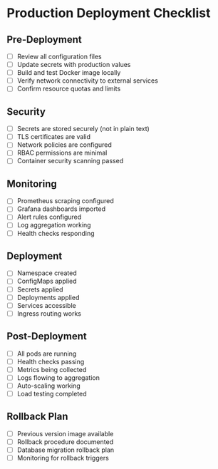# Production Deployment Checklist

## Pre-Deployment
- [ ] Review all configuration files
- [ ] Update secrets with production values
- [ ] Build and test Docker image locally
- [ ] Verify network connectivity to external services
- [ ] Confirm resource quotas and limits

## Security
- [ ] Secrets are stored securely (not in plain text)
- [ ] TLS certificates are valid
- [ ] Network policies are configured
- [ ] RBAC permissions are minimal
- [ ] Container security scanning passed

## Monitoring
- [ ] Prometheus scraping configured
- [ ] Grafana dashboards imported
- [ ] Alert rules configured
- [ ] Log aggregation working
- [ ] Health checks responding

## Deployment
- [ ] Namespace created
- [ ] ConfigMaps applied
- [ ] Secrets applied
- [ ] Deployments applied
- [ ] Services accessible
- [ ] Ingress routing works

## Post-Deployment
- [ ] All pods are running
- [ ] Health checks passing
- [ ] Metrics being collected
- [ ] Logs flowing to aggregation
- [ ] Auto-scaling working
- [ ] Load testing completed

## Rollback Plan
- [ ] Previous version image available
- [ ] Rollback procedure documented
- [ ] Database migration rollback plan
- [ ] Monitoring for rollback triggers
